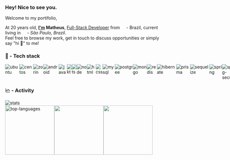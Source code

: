 ### Hey! Nice to see you.

Welcome to my portifolio,

At 20 years old, **<ins>I'm</ins> Matheus**, <ins>Full-Stack Developer</ins> from <img src="https://cdn-icons-png.flaticon.com/512/197/197386.png" width="13"/> - Brazil, current living in *<img src="https://cdn-icons-png.flaticon.com/512/197/197386.png" width="13"/> - São Paulo, Brazil*.\
Feel free to browse my work, get in touch to discuss opportunities or simply say "hi 👋" to me!

### 👾 - Tech stack

<div style="display: flex;">
  <img src="https://img.shields.io/badge/Ubuntu-E95420?style=for-the-badge&logo=ubuntu&logoColor=white" alt="ubuntu" />
  <img src="https://img.shields.io/badge/Cent%20OS-262577?style=for-the-badge&logo=CentOS&logoColor=white" alt="centos" />
  <img src="https://img.shields.io/badge/Zorin%20OS-0CC1F3?style=for-the-badge&logo=zorin&logoColor=white" alt="zorin" />
  <img src="https://img.shields.io/badge/Android-3DDC84?style=for-the-badge&logo=android&logoColor=white" alt="android" />
  
  <img src="https://img.shields.io/badge/Java-ED8B00?style=for-the-badge&logo=openjdk&logoColor=white" alt="java" />
  <img src="https://img.shields.io/badge/Kotlin-0095D5?&style=for-the-badge&logo=kotlin&logoColor=white" alt="kt" />
  <img src="https://img.shields.io/badge/TypeScript-007ACC?style=for-the-badge&logo=typescript&logoColor=white" alt="ts" />
  <img src="https://img.shields.io/badge/Node.js-43853D?style=for-the-badge&logo=node.js&logoColor=white" alt="node" />
  <img src="https://img.shields.io/badge/HTML5-E34F26?style=for-the-badge&logo=html5&logoColor=white" alt="html" />
  <img src="https://img.shields.io/badge/CSS3-1572B6?style=for-the-badge&logo=css3&logoColor=white" alt="css" />
  
  <img src="https://img.shields.io/badge/MySQL-00000F?style=for-the-badge&logo=mysql&logoColor=white" alt="mysql" />
  <img src="https://img.shields.io/badge/PostgreSQL-316192?style=for-the-badge&logo=postgresql&logoColor=white" alt="postgree" />
  <img src="https://img.shields.io/badge/MongoDB-4EA94B?style=for-the-badge&logo=mongodb&logoColor=white" alt="mongo" />
  <img src="https://img.shields.io/badge/redis-%23DD0031.svg?&style=for-the-badge&logo=redis&logoColor=white" alt="redis" />
  <img src="https://img.shields.io/badge/Hibernate-59666C?style=for-the-badge&logo=Hibernate&logoColor=white" alt="hibernate" />
  <img src="https://img.shields.io/badge/Prisma-3982CE?style=for-the-badge&logo=Prisma&logoColor=white" alt="prisma" />
  <img src="https://img.shields.io/badge/sequelize-323330?style=for-the-badge&logo=sequelize&logoColor=blue" alt="sequelize" />

  <img src="https://img.shields.io/badge/Spring-6DB33F?style=for-the-badge&logo=spring&logoColor=white" alt="spring" />
  <img src="https://img.shields.io/badge/Spring_Security-6DB33F?style=for-the-badge&logo=Spring-Security&logoColor=white" alt="spring-security" />
  <img src="https://img.shields.io/badge/Express.js-404D59?style=for-the-badge" alt="express" />
  <img src="https://img.shields.io/badge/React-20232A?style=for-the-badge&logo=react&logoColor=61DAFB" alt="react" />
  <img src="https://img.shields.io/badge/React_Router-CA4245?style=for-the-badge&logo=react-router&logoColor=white" alt="react-router" />
  <img src="https://img.shields.io/badge/rabbitmq-%23FF6600.svg?&style=for-the-badge&logo=rabbitmq&logoColor=white" alt="rabbit" />
  <img src="https://img.shields.io/badge/Jest-323330?style=for-the-badge&logo=Jest&logoColor=white" alt="jest" />
  <img src="https://img.shields.io/badge/json%20web%20tokens-323330?style=for-the-badge&logo=json-web-tokens&logoColor=pink" alt="jwt" />
  <img src="https://img.shields.io/badge/GIT-E44C30?style=for-the-badge&logo=git&logoColor=white" alt="git" />
  <img src="https://img.shields.io/badge/styled--components-DB7093?style=for-the-badge&logo=styled-components&logoColor=white" alt="stylecomps" />
  <img src="https://img.shields.io/badge/Tailwind_CSS-38B2AC?style=for-the-badge&logo=tailwind-css&logoColor=white" alt="tailwind" />
  <img src="https://img.shields.io/badge/Sass-CC6699?style=for-the-badge&logo=sass&logoColor=white" alt="scss" />
  <img src="https://img.shields.io/badge/Material--UI-0081CB?style=for-the-badge&logo=material-ui&logoColor=white" alt="mat-ui" />
  <img src="https://img.shields.io/badge/Editor%20Config-E0EFEF?style=for-the-badge&logo=editorconfig&logoColor=000" alt="editorconfig" />
  <img src="https://img.shields.io/badge/eslint-3A33D1?style=for-the-badge&logo=eslint&logoColor=white" alt="eslint" />
  <img src="https://img.shields.io/badge/prettier-1A2C34?style=for-the-badge&logo=prettier&logoColor=F7BA3E" alt="prettier" />

  <img src="https://img.shields.io/badge/Figma-F24E1E?style=for-the-badge&logo=figma&logoColor=white" alt="figma" />
  <img src="https://img.shields.io/badge/Firefox_Browser-FF7139?style=for-the-badge&logo=Firefox-Browser&logoColor=white" alt="firefox" />
  <img src="https://img.shields.io/badge/IntelliJ_IDEA-000000.svg?style=for-the-badge&logo=intellij-idea&logoColor=white" alt="intellij" />
  <img src="https://img.shields.io/badge/Eclipse-2C2255?style=for-the-badge&logo=eclipse&logoColor=white" alt="eclipse" />
  <img src="https://img.shields.io/badge/Jira-0052CC?style=for-the-badge&logo=Jira&logoColor=white" alt="jira" />
  <img src="https://img.shields.io/badge/Trello-0052CC?style=for-the-badge&logo=trello&logoColor=white" alt="trello" />
  
  <img src="https://img.shields.io/badge/Vercel-000000?style=for-the-badge&logo=vercel&logoColor=white" alt="vercel" />
  <img src="https://img.shields.io/badge/Netlify-00C7B7?style=for-the-badge&logo=netlify&logoColor=white" alt="netlify" />
  <img src="https://img.shields.io/badge/Google_Cloud-4285F4?style=for-the-badge&logo=google-cloud&logoColor=white" alt="gcp" />
  <img src="https://img.shields.io/badge/Amazon_AWS-232F3E?style=for-the-badge&logo=amazon-aws&logoColor=white" alt="aws" />
</div>

### 🗠 - Activity

<div style="display: flex; flex-direction: column;">
  <img alt="stats" src="https://denvercoder1-github-readme-stats.vercel.app/api/?username=Matheus-FSantos&show_icons=true&include_all_commits=true&count_private=true&theme=radical&hide_border=true"/>
  <div style="display: flex;">
    <img height="160" alt="top-languages" src="https://denvercoder1-github-readme-stats.vercel.app/api/top-langs/?username=Matheus-FSantos&langs_count=8&layout=compact&theme=radical&hide_border=true"/>
    <img height="160" src="http://github-profile-summary-cards.vercel.app/api/cards/repos-per-language?username=Matheus-FSantos&theme=radical"/>
    <img height="160" src="http://github-profile-summary-cards.vercel.app/api/cards/productive-time?username=Matheus-FSantos&theme=radical&utcOffset=8"/>
  </div>
</div>
